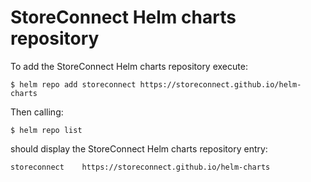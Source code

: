# StoreConnect Helm charts repository

To add the StoreConnect Helm charts repository execute:

```
$ helm repo add storeconnect https://storeconnect.github.io/helm-charts
```

Then calling:
```
$ helm repo list
```
should display the StoreConnect Helm charts repository entry:
```
storeconnect    https://storeconnect.github.io/helm-charts
```
